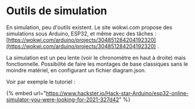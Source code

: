 # Outils de simulation

En simulation, peu d'outils existent. Le site wokwi.com propose des simulations sous Arduino, ESP32, et même avec des tâches : [https://wokwi.com/arduino/projects/304851284204192320](https://wokwi.com/arduino/projects/304851284204192320) .&#x20;

La simulation est un peu lente (voir le chronomètre en haut à droite) mais fonctionnelle. Possibilité de faire les montages de base classiques sans le moindre matériel, en configurant un fichier diagram.json.

&#x20;Voir par exemple le tutoriel :

{% embed url="https://www.hackster.io/Hack-star-Arduino/esp32-online-simulator-you-were-looking-for-2021-327d42" %}

